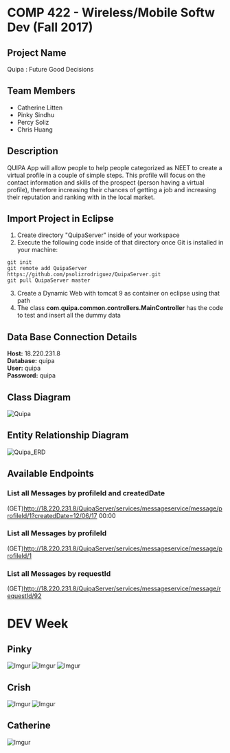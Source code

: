 # COMP 422 - Wireless/Mobile Softw Dev (Fall 2017)
## Project Name
Quipa : Future Good Decisions

## Team Members
- Catherine Litten
- Pinky Sindhu
- Percy Soliz
- Chris Huang

## Description
QUIPA App will allow people to help people categorized as NEET to create a virtual profile in a couple of simple steps. This profile will focus on the contact information and skills of the prospect (person having a virtual profile), therefore increasing their chances of getting a job and increasing their reputation and ranking with in the local market.

## Import Project in Eclipse
1) Create directory "QuipaServer" inside of your workspace  
2) Execute the following code inside of that directory once Git is installed in your machine: 
```
git init  
git remote add QuipaServer https://github.com/psolizrodriguez/QuipaServer.git  
git pull QuipaServer master
```
3) Create a Dynamic Web with tomcat 9 as container on eclipse using that path  
4) The class **com.quipa.common.controllers.MainController** has the code to test and insert all the dummy data

## Data Base Connection Details
**Host:** 18.220.231.8  
**Database:** quipa  
**User:** quipa  
**Password:** quipa  

## Class Diagram
![Quipa](https://i.imgur.com/FdPdTWU.gif)

## Entity Relationship Diagram
![Quipa_ERD](https://i.imgur.com/WL64gh4.png)

## Available Endpoints
### List all Messages by profileId and createdDate
(GET)http://18.220.231.8/QuipaServer/services/messageservice/message/profileId/1?createdDate=12/06/17 00:00
### List all Messages by profileId
(GET)http://18.220.231.8/QuipaServer/services/messageservice/message/profileId/1
### List all Messages by requestId
(GET)http://18.220.231.8/QuipaServer/services/messageservice/message/requestId/92

# DEV Week
## Pinky
![Imgur](https://i.imgur.com/kTLy1BR.png)
![Imgur](https://i.imgur.com/zHO4dxp.png)
![Imgur](https://i.imgur.com/kLH7cL0.png)
## Crish
![Imgur](https://i.imgur.com/tm6aQOR.png)
![Imgur](https://i.imgur.com/gKsVfYM.png)
## Catherine
![Imgur](https://i.imgur.com/W0ti6OR.png)